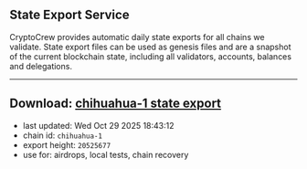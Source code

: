 ## State Export Service
CryptoCrew provides automatic daily state exports for all chains we validate. State export files can be used as genesis files and are a snapshot of the current blockchain state, including all validators, accounts, balances and delegations.

---
**Download: [chihuahua-1 state export](https://dl-eu2.ccvalidators.com/SERVICE/chihuahua/chihuahua-1_export_20525677.json)**
---

- last updated: Wed Oct 29 2025 18:43:12
- chain id: `chihuahua-1`
- export height: `20525677`
- use for: airdrops, local tests, chain recovery
